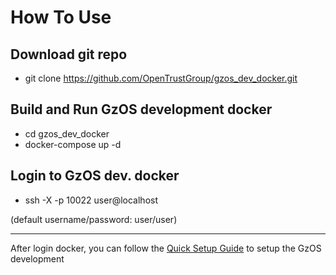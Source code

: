 # How To Use

## Download git repo
- git clone https://github.com/OpenTrustGroup/gzos_dev_docker.git

## Build and Run GzOS development docker
- cd gzos_dev_docker
- docker-compose up -d

## Login to GzOS dev. docker
- ssh -X -p 10022 user@localhost

(default username/password: user/user)


***
After login docker, you can follow the [Quick Setup Guide](https://github.com/OpenTrustGroup/docs/blob/master/gzos/getting_started.md) to setup the GzOS development 